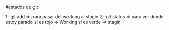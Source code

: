 #estados de git

1- git add  => para pasar del working al stagin
2- git status => para ver donde estoy parado
si es rojo => Working
si es verde => stagin